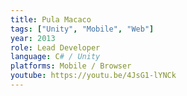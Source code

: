 ```yaml
---
title: Pula Macaco
tags: ["Unity", "Mobile", "Web"]
year: 2013
role: Lead Developer
language: C# / Unity
platforms: Mobile / Browser
youtube: https://youtu.be/4JsG1-lYNCk
---
```

